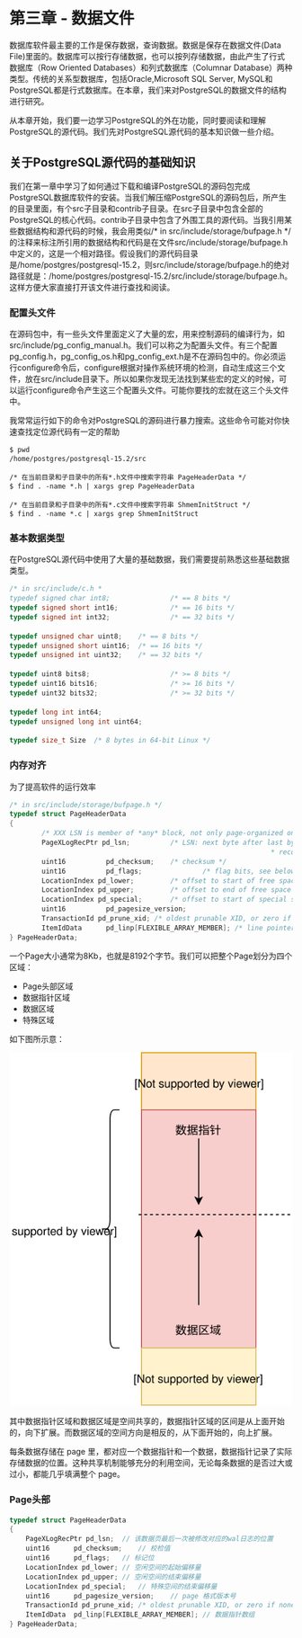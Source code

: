 # 第三章 - 数据文件

数据库软件最主要的工作是保存数据，查询数据。数据是保存在数据文件(Data File)里面的。数据库可以按行存储数据，也可以按列存储数据，由此产生了行式数据库（Row Oriented Databases）和列式数据库（Columnar Database）两种类型。传统的关系型数据库，包括Oracle,Microsoft SQL Server, MySQL和PostgreSQL都是行式数据库。在本章，我们来对PostgreSQL的数据文件的结构进行研究。

从本章开始，我们要一边学习PostgreSQL的外在功能，同时要阅读和理解PostgreSQL的源代码。我们先对PostgreSQL源代码的基本知识做一些介绍。

## 关于PostgreSQL源代码的基础知识

我们在第一章中学习了如何通过下载和编译PostgreSQL的源码包完成PostgreSQL数据库软件的安装。当我们解压缩PostgreSQL的源码包后，所产生的目录里面，有个src子目录和contrib子目录。在src子目录中包含全部的PostgreSQL的核心代码。contrib子目录中包含了外围工具的源代码。当我引用某些数据结构和源代码的时候，我会用类似/* in src/include/storage/bufpage.h */ 的注释来标注所引用的数据结构和代码是在文件src/include/storage/bufpage.h中定义的，这是一个相对路径。假设我们的源代码目录是/home/postgres/postgresql-15.2，则src/include/storage/bufpage.h的绝对路径就是：/home/postgres/postgresql-15.2/src/include/storage/bufpage.h。这样方便大家直接打开该文件进行查找和阅读。

### 配置头文件

在源码包中，有一些头文件里面定义了大量的宏，用来控制源码的编译行为，如src/include/pg_config_manual.h。我们可以称之为配置头文件。有三个配置pg_config.h，pg_config_os.h和pg_config_ext.h是不在源码包中的。你必须运行configure命令后，configure根据对操作系统环境的检测，自动生成这三个文件，放在src/include目录下。所以如果你发现无法找到某些宏的定义的时候，可以运行configure命令产生这三个配置头文件。可能你要找的宏就在这三个头文件中。

我常常运行如下的命令对PostgreSQL的源码进行暴力搜索。这些命令可能对你快速查找定位源代码有一定的帮助
```
$ pwd
/home/postgres/postgresql-15.2/src

/* 在当前目录和子目录中的所有*.h文件中搜索字符串 PageHeaderData */
$ find . -name *.h | xargs grep PageHeaderData

/* 在当前目录和子目录中的所有*.c文件中搜索字符串 ShmemInitStruct */
$ find . -name *.c | xargs grep ShmemInitStruct
```

### 基本数据类型

在PostgreSQL源代码中使用了大量的基础数据，我们需要提前熟悉这些基础数据类型。
```c
/* in src/include/c.h *
typedef signed char int8;               /* == 8 bits */
typedef signed short int16;             /* == 16 bits */
typedef signed int int32;               /* == 32 bits */

typedef unsigned char uint8;    /* == 8 bits */
typedef unsigned short uint16;  /* == 16 bits */
typedef unsigned int uint32;    /* == 32 bits */

typedef uint8 bits8;                    /* >= 8 bits */
typedef uint16 bits16;                  /* >= 16 bits */
typedef uint32 bits32;                  /* >= 32 bits */

typedef long int int64;
typedef unsigned long int uint64;

typedef size_t Size  /* 8 bytes in 64-bit Linux */
```


### 内存对齐
为了提高软件的运行效率

```c
/* in src/include/storage/bufpage.h */
typedef struct PageHeaderData
{
        /* XXX LSN is member of *any* block, not only page-organized ones */
        PageXLogRecPtr pd_lsn;          /* LSN: next byte after last byte of xlog
                                                                 * record for last change to this page */
        uint16          pd_checksum;    /* checksum */
        uint16          pd_flags;               /* flag bits, see below */
        LocationIndex pd_lower;         /* offset to start of free space */
        LocationIndex pd_upper;         /* offset to end of free space */
        LocationIndex pd_special;       /* offset to start of special space */
        uint16          pd_pagesize_version;
        TransactionId pd_prune_xid; /* oldest prunable XID, or zero if none */
        ItemIdData      pd_linp[FLEXIBLE_ARRAY_MEMBER]; /* line pointer array */
} PageHeaderData;

```

一个Page大小通常为8Kb，也就是8192个字节。我们可以把整个Page划分为四个区域：
- Page头部区域
- 数据指针区域
- 数据区域
- 特殊区域

如下图所示意：

![d0001](https://github.com/itgotousa/pg16/blob/main/d0004.svg)

其中数据指针区域和数据区域是空间共享的，数据指针区域的区间是从上面开始的，向下扩展。而数据区域的空间方向是相反的，从下面开始的，向上扩展。

每条数据存储在 page 里，都对应一个数据指针和一个数据，数据指针记录了实际存储数据的位置。这种共享机制能够充分的利用空间，无论每条数据的是否过大或过小，都能几乎填满整个 page。


### Page头部

```c
typedef struct PageHeaderData
{
	PageXLogRecPtr pd_lsn;	// 该数据页最后一次被修改对应的wal日志的位置
	uint16		pd_checksum;	// 校检值
	uint16		pd_flags;	// 标记位
	LocationIndex pd_lower;	// 空闲空间的起始偏移量
	LocationIndex pd_upper;	// 空闲空间的结束偏移量
	LocationIndex pd_special;	// 特殊空间的结束偏移量
	uint16		pd_pagesize_version;	// page 格式版本号
	TransactionId pd_prune_xid; /* oldest prunable XID, or zero if none */
	ItemIdData	pd_linp[FLEXIBLE_ARRAY_MEMBER]; // 数据指针数组
} PageHeaderData;
```

